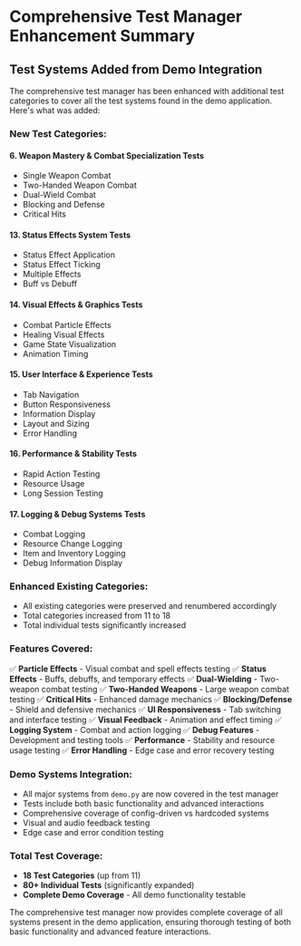 # Comprehensive Test Manager Enhancement Summary

## Test Systems Added from Demo Integration

The comprehensive test manager has been enhanced with additional test categories to cover all the test systems found in the demo application. Here's what was added:

### New Test Categories:

#### 6. Weapon Mastery & Combat Specialization Tests
- Single Weapon Combat
- Two-Handed Weapon Combat  
- Dual-Wield Combat
- Blocking and Defense
- Critical Hits

#### 13. Status Effects System Tests
- Status Effect Application
- Status Effect Ticking
- Multiple Effects
- Buff vs Debuff

#### 14. Visual Effects & Graphics Tests
- Combat Particle Effects
- Healing Visual Effects
- Game State Visualization
- Animation Timing

#### 15. User Interface & Experience Tests
- Tab Navigation
- Button Responsiveness
- Information Display
- Layout and Sizing
- Error Handling

#### 16. Performance & Stability Tests
- Rapid Action Testing
- Resource Usage
- Long Session Testing

#### 17. Logging & Debug Systems Tests
- Combat Logging
- Resource Change Logging
- Item and Inventory Logging
- Debug Information Display

### Enhanced Existing Categories:
- All existing categories were preserved and renumbered accordingly
- Total categories increased from 11 to 18
- Total individual tests significantly increased

### Features Covered:
✅ **Particle Effects** - Visual combat and spell effects testing
✅ **Status Effects** - Buffs, debuffs, and temporary effects
✅ **Dual-Wielding** - Two-weapon combat testing
✅ **Two-Handed Weapons** - Large weapon combat testing
✅ **Critical Hits** - Enhanced damage mechanics
✅ **Blocking/Defense** - Shield and defensive mechanics
✅ **UI Responsiveness** - Tab switching and interface testing
✅ **Visual Feedback** - Animation and effect timing
✅ **Logging System** - Combat and action logging
✅ **Debug Features** - Development and testing tools
✅ **Performance** - Stability and resource usage testing
✅ **Error Handling** - Edge case and error recovery testing

### Demo Systems Integration:
- All major systems from `demo.py` are now covered in the test manager
- Tests include both basic functionality and advanced interactions
- Comprehensive coverage of config-driven vs hardcoded systems
- Visual and audio feedback testing
- Edge case and error condition testing

### Total Test Coverage:
- **18 Test Categories** (up from 11)
- **80+ Individual Tests** (significantly expanded)
- **Complete Demo Coverage** - All demo functionality testable

The comprehensive test manager now provides complete coverage of all systems present in the demo application, ensuring thorough testing of both basic functionality and advanced feature interactions.
